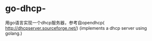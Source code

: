 # go-dhcp-
   用go语言实现一个dhcp服务器，参考自opendhcp(  http://dhcpserver.sourceforge.net/)  (implements a dhcp server using golang.)
